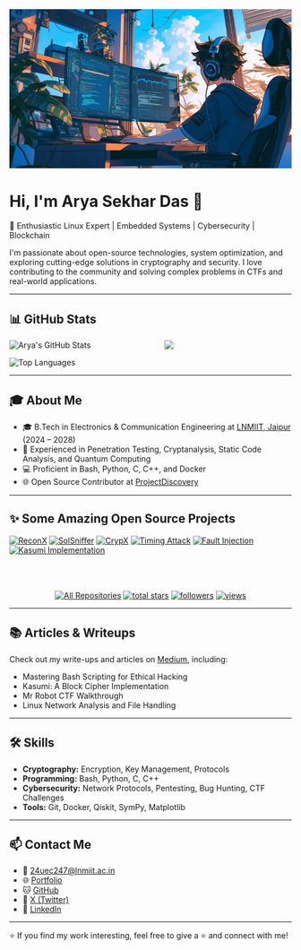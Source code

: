 <img src="_.jpeg" width="100%" height="25%"/>

# Hi, I'm Arya Sekhar Das 👋

🚀 Enthusiastic Linux Expert | Embedded Systems | Cybersecurity | Blockchain

I'm passionate about open-source technologies, system optimization, and exploring cutting-edge solutions in cryptography and security. I love contributing to the community and solving complex problems in CTFs and real-world applications.

---

## 📊 GitHub Stats

<img align="right" width="45%" src="s.gif"/>

![Arya's GitHub Stats](https://github-readme-stats.vercel.app/api?username=intelligent-ears&show_icons=true&theme=radical)

![Top Languages](https://github-readme-stats.vercel.app/api/top-langs/?username=intelligent-ears&layout=compact&theme=radical)

---

## 🎓 About Me

- 🎓 B.Tech in Electronics & Communication Engineering at [LNMIIT, Jaipur](https://www.lnmiit.ac.in) (2024 – 2028)
- 🔧 Experienced in Penetration Testing, Cryptanalysis, Static Code Analysis, and Quantum Computing
- 💻 Proficient in Bash, Python, C, C++, and Docker
- 🌐 Open Source Contributor at [ProjectDiscovery](https://projectdiscovery.io)

---

## ✨ Some Amazing Open Source Projects

<p align="left">
  <a href="https://github.com/intelligent-ears/ReconX"><img width="32%" src="https://denvercoder1-github-readme-stats.vercel.app/api/pin/?username=intelligent-ears&repo=ReconX&theme=react&bg_color=1F222E&title_color=d93d8d&icon_color=3996fa&hide_border=true&show_icons=true" alt="ReconX"></a>
  <a href="https://github.com/intelligent-ears/SolSniffer"><img width="32%" src="https://denvercoder1-github-readme-stats.vercel.app/api/pin/?username=intelligent-ears&repo=SolSniffer&theme=react&bg_color=1F222E&title_color=d93d8d&icon_color=3996fa&hide_border=true&show_icons=true" alt="SolSniffer"></a>
  <a href="https://crypx0.streamlit.app/"><img width="32%" src="https://denvercoder1-github-readme-stats.vercel.app/api/pin/?username=intelligent-ears&repo=crypx&theme=react&bg_color=1F222E&title_color=d93d8d&icon_color=3996fa&hide_border=true&show_icons=true" alt="CrypX"></a>
  <a href="https://github.com/intelligent-ears/esp32_timing-attack_simulation"><img width="32%" src="https://denvercoder1-github-readme-stats.vercel.app/api/pin/?username=intelligent-ears&repo=esp32_timing-attack_simulation&theme=react&bg_color=1F222E&title_color=d93d8d&icon_color=3996fa&hide_border=true&show_icons=true" alt="Timing Attack"></a>
  <a href="https://github.com/intelligent-ears/fault_injection_attack_simulation"><img width="32%" src="https://denvercoder1-github-readme-stats.vercel.app/api/pin/?username=intelligent-ears&repo=fault_injection_attack_simulation&theme=react&bg_color=1F222E&title_color=d93d8d&icon_color=3996fa&hide_border=true&show_icons=true" alt="Fault Injection"></a>
  <a href="https://github.com/intelligent-ears/kasumi_implementation"><img width="32%" src="https://denvercoder1-github-readme-stats.vercel.app/api/pin/?username=intelligent-ears&repo=kasumi_implementation&theme=react&bg_color=1F222E&title_color=d93d8d&icon_color=3996fa&hide_border=true&show_icons=true" alt="Kasumi Implementation"></a>
</p>

<p align="center" style="margin-top: 4rem">
  <a href="https://github.com/intelligent-ears?tab=repositories&sort=stargazers"><img alt="All Repositories" title="All Repositories" src="https://custom-icon-badges.herokuapp.com/badge/-All%20Repos-2962FF?style=for-the-badge&logoColor=white&logo=repo"/></a>
  <a href="https://github.com/intelligent-ears?tab=repositories&sort=stargazers">
    <img alt="total stars" title="Total stars on GitHub" src="https://custom-icon-badges.herokuapp.com/badge/dynamic/json?logo=star&host=formatted-dynamic-badges.herokuapp.com&formatter=metric&style=for-the-badge&color=55960c&labelColor=488207&label=stars&query=%24.stars&url=https%3A%2F%2Fapi.github-star-counter.workers.dev%2Fuser%2Fintelligent-ears"/></a>
  <a href="https://github.com/intelligent-ears?tab=followers">
    <img alt="followers" title="Follow me on Github" src="https://custom-icon-badges.herokuapp.com/github/followers/intelligent-ears?color=236ad3&labelColor=1155ba&style=for-the-badge&logo=person-add&label=Follow&logoColor=white"/></a>
  <a href="https://github.com/intelligent-ears">
    <img alt="views" title="GitHub profile views" src="https://komarev.com/ghpvc/?username=intelligent-ears&style=for-the-badge"/></a>
</p>


---

## 📚 Articles & Writeups

Check out my write-ups and articles on [Medium](https://medium.com/@24UEC247), including:

- Mastering Bash Scripting for Ethical Hacking  
- Kasumi: A Block Cipher Implementation  
- Mr Robot CTF Walkthrough  
- Linux Network Analysis and File Handling  

---

## 🛠 Skills

- **Cryptography:** Encryption, Key Management, Protocols  
- **Programming:** Bash, Python, C, C++  
- **Cybersecurity:** Network Protocols, Pentesting, Bug Hunting, CTF Challenges  
- **Tools:** Git, Docker, Qiskit, SymPy, Matplotlib  

---

## 📫 Contact Me

- 📧 24uec247@lnmiit.ac.in  
- 🌐 [Portfolio](https://portfolio-omega-sable-23.vercel.app/)  
- 🐱 [GitHub](https://github.com/intelligent-ears)  
- 💬 [X (Twitter)](https://x.com/intel_ears)  
- 🔗 [LinkedIn](https://linkedin.com/in/intelligentears)

---

⭐️ If you find my work interesting, feel free to give a ⭐ and connect with me!
